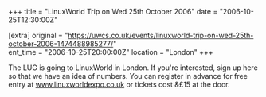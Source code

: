 +++
title = "LinuxWorld Trip on Wed 25th October 2006"
date = "2006-10-25T12:30:00Z"

[extra]
original = "https://uwcs.co.uk/events/linuxworld-trip-on-wed-25th-october-2006-1474488985277/"    
ent_time = "2006-10-25T20:00:00Z"
location = "London"
+++

The LUG is going to LinuxWorld in London. If you're interested, sign up here so that we have an idea of numbers. You can register in advance for free entry at www.linuxworldexpo.co.uk or tickets cost &£15 at the door.

